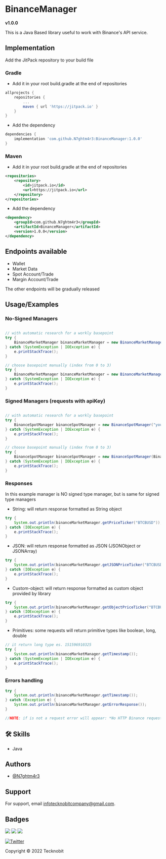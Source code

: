 # BinanceManager
**v1.0.0**

This is a Java Based library useful to work with Binance's API service.

## Implementation

Add the JitPack repository to your build file

### Gradle

- Add it in your root build.gradle at the end of repositories

```gradle
allprojects {
    repositories {
        ...
        maven { url 'https://jitpack.io' }
    }
}
```
- Add the dependency

```gradle
dependencies {
	implementation 'com.github.N7ghtm4r3:BinanceManager:1.0.0'
}
```

### Maven

- Add it in your root build.gradle at the end of repositories

```xml
<repositories>
    <repository>
        <id>jitpack.io</id>
        <url>https://jitpack.io</url>
    </repository>
</repositories>
```
- Add the dependency

```xml
<dependency>
    <groupId>com.github.N7ghtm4r3</groupId>
    <artifactId>BinanceManager</artifactId>
    <version>1.0.0</version>
</dependency>
```

## Endpoints available

- Wallet
- Market Data
- Spot Account/Trade
- Margin Account/Trade

The other endpoints will be gradually released


## Usage/Examples

### No-Signed Managers

```java

// with automatic research for a workly basepoint
try {
    BinanceMarketManager binanceMarketManager = new BinanceMarketManager();
} catch (SystemException | IOException e) {
    e.printStackTrace();
}

// choose basepoint manually (index from 0 to 3)
try {
    BinanceMarketManager binanceMarketManager = new BinanceMarketManager(BinanceManager.BASE_ENDPOINTS.get(0));
} catch (SystemException | IOException e) {
    e.printStackTrace();
}
```

### Signed Managers (requests with apiKey)

```java

// with automatic research for a workly basepoint
try {
    BinanceSpotManager binanceSpotManager = new BinanceSpotManager("yourApiKey","yourSecretKey");
} catch (SystemException | IOException e) {
    e.printStackTrace();
}

// choose basepoint manually (index from 0 to 3)
try {
    BinanceSpotManager binanceSpotManager = new BinanceSpotManager(BinanceManager.BASE_ENDPOINTS.get(0),"yourApiKey","yourSecretKey");
} catch (SystemException | IOException e) {
    e.printStackTrace();
}
```

### Responses

In this example manager is NO signed type manager, but is same for signed type managers

- String: will return response formatted as String object

```java
try {
    System.out.println(binanceMarketManager.getPriceTicker("BTCBUSD"));
} catch (IOException e) {
    e.printStackTrace();
}
```

- JSON: will return response formatted as JSON (JSONObject or JSONArray)

```java
try {
    System.out.println(binanceMarketManager.getJSONPriceTicker("BTCBUSD"));
} catch (IOException e) {
    e.printStackTrace();
}
```

- Custom-object: will return response formatted as custom object provided by library

```java
try {
    System.out.println(binanceMarketManager.getObjectPriceTicker("BTCBUSD"));
} catch (IOException e) {
    e.printStackTrace();
}
```

- Primitives: some requests will return primitive types like boolean, long, double

```java
// it return long type es. 151596910325
try {
    System.out.println(binanceMarketManager.getTimestamp());
} catch (SystemException | IOException e) {
    e.printStackTrace();
}
```

### Errors handling

```java
try {
    System.out.println(binanceMarketManager.getTimestamp());
} catch (Exception e) {
    System.out.println(binanceMarketManager.getErrorResponse());
}

//NOTE: if is not a request error will appear: *No HTTP Binance request error, check your code* and you will have to work on your code

```
## 🛠 Skills
- Java

## Authors

- [@N7ghtm4r3](https://www.github.com/N7ghtm4r3)

## Support

For support, email infotecknobitcompany@gmail.com.

## Badges

[![](https://img.shields.io/badge/Google_Play-414141?style=for-the-badge&logo=google-play&logoColor=white)](https://play.google.com/store/apps/developer?id=Tecknobit)
[![](https://img.shields.io/badge/Binance-FCD535?style=for-the-badge&logo=binance&logoColor=white)](https://www.binance.com/)
[![](https://img.shields.io/badge/Java-ED8B00?style=for-the-badge&logo=java&logoColor=white)](https://github.com/N7ghtm4r3/BinanceManager/blob/main/README.md)

[![Twitter](https://img.shields.io/twitter/url/https/twitter.com/cloudposse.svg?style=social&label=Tecknobit)](https://twitter.com/tecknobit)


Copyright © 2022 Tecknobit
